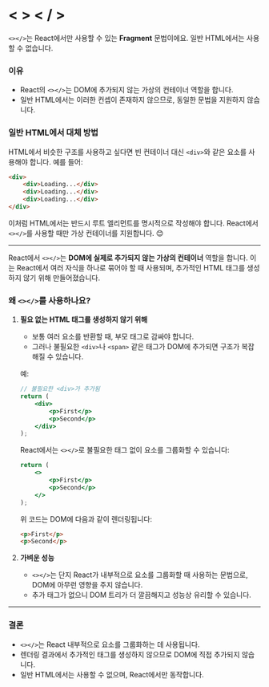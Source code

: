 # < > < / >
`<></>`는 React에서만 사용할 수 있는 **Fragment** 문법이에요. 일반 HTML에서는 사용할 수 없습니다.

### 이유
- React의 `<></>`는 DOM에 추가되지 않는 가상의 컨테이너 역할을 합니다.
- 일반 HTML에서는 이러한 컨셉이 존재하지 않으므로, 동일한 문법을 지원하지 않습니다.

### 일반 HTML에서 대체 방법
HTML에서 비슷한 구조를 사용하고 싶다면 빈 컨테이너 대신 `<div>`와 같은 요소를 사용해야 합니다. 예를 들어:

```html
<div>
    <div>Loading...</div>
    <div>Loading...</div>
    <div>Loading...</div>
</div>
```

이처럼 HTML에서는 반드시 루트 엘리먼트를 명시적으로 작성해야 합니다. React에서 `<></>`를 사용할 때만 가상 컨테이너를 지원합니다. 😊

---

React에서 `<></>`는 **DOM에 실제로 추가되지 않는 가상의 컨테이너** 역할을 합니다. 이는 React에서 여러 자식을 하나로 묶어야 할 때 사용되며, 추가적인 HTML 태그를 생성하지 않기 위해 만들어졌습니다.

### 왜 `<></>`를 사용하나요?
1. **필요 없는 HTML 태그를 생성하지 않기 위해**
   - 보통 여러 요소를 반환할 때, 부모 태그로 감싸야 합니다.
   - 그러나 불필요한 `<div>`나 `<span>` 같은 태그가 DOM에 추가되면 구조가 복잡해질 수 있습니다.

   예:
   ```jsx
   // 불필요한 <div>가 추가됨
   return (
       <div>
           <p>First</p>
           <p>Second</p>
       </div>
   );
   ```

   React에서는 `<></>`로 불필요한 태그 없이 요소를 그룹화할 수 있습니다:
   ```jsx
   return (
       <>
           <p>First</p>
           <p>Second</p>
       </>
   );
   ```

   위 코드는 DOM에 다음과 같이 렌더링됩니다:
   ```html
   <p>First</p>
   <p>Second</p>
   ```

2. **가벼운 성능**
   - `<></>`는 단지 React가 내부적으로 요소를 그룹화할 때 사용하는 문법으로, DOM에 아무런 영향을 주지 않습니다.
   - 추가 태그가 없으니 DOM 트리가 더 깔끔해지고 성능상 유리할 수 있습니다.

---

### 결론
- `<></>`는 React 내부적으로 요소를 그룹화하는 데 사용됩니다.
- 렌더링 결과에서 추가적인 태그를 생성하지 않으므로 DOM에 직접 추가되지 않습니다.
- 일반 HTML에서는 사용할 수 없으며, React에서만 동작합니다.